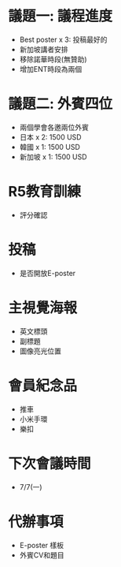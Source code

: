 # 議題一: 議程進度
 - Best poster  x 3: 投稿最好的
 - 新加坡講者安排
 - 移除諾華時段(無贊助)
 - 增加ENT時段為兩個

# 議題二: 外賓四位
 - 兩個學會各邀兩位外賓
 - 日本 x 2: 1500 USD
 - 韓國 x 1: 1500 USD
 - 新加坡 x 1: 1500 USD

# R5教育訓練
 - 評分確認

# 投稿
 - 是否開放E-poster

# 主視覺海報
 - 英文標頭
 - 副標題
 - 圖像亮光位置

# 會員紀念品
 - 推車
 - 小米手環
 - 樂扣

# 下次會議時間
 - 7/7(一)

# 代辦事項
 - E-poster 樣板
 - 外賓CV和題目